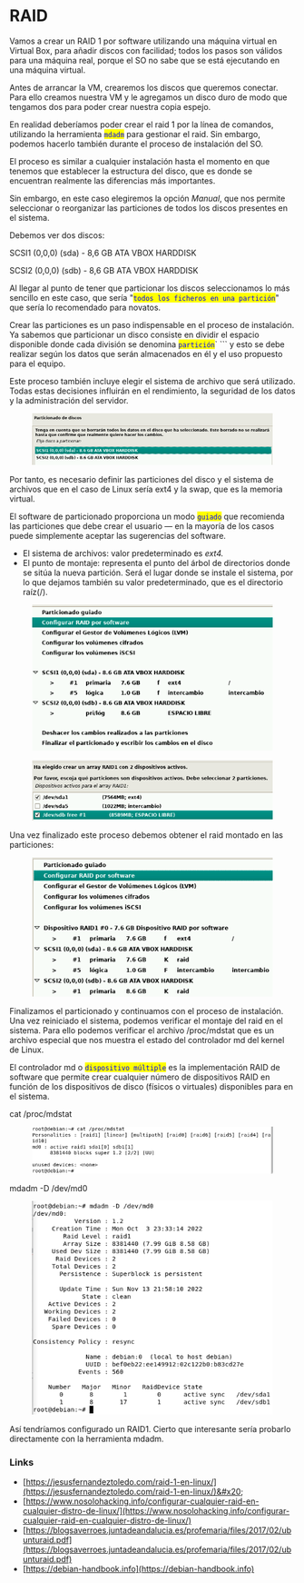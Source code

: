 # RAID

Vamos a crear un RAID 1 por software utilizando una máquina virtual en Virtual Box, para añadir discos con facilidad; todos los pasos son válidos para una máquina real, porque el SO no sabe que se está ejecutando en una máquina virtual.

Antes de arrancar la VM, crearemos los discos que queremos conectar. Para ello creamos nuestra VM y le agregamos un disco duro de modo que tengamos dos para poder crear nuestra copia espejo.

En realidad deberíamos poder crear el raid 1 por la línea de comandos, utilizando la herramienta <mark style="color:blue;">`mdadm`</mark> para gestionar el raid. Sin embargo, podemos hacerlo también durante el proceso de instalación del SO.

El proceso es similar a cualquier instalación hasta el momento en que tenemos que establecer la estructura del disco, que es donde se encuentran realmente las diferencias más importantes.

Sin embargo, en este caso elegiremos la opción _Manual_, que nos permite seleccionar o reorganizar las particiones de todos los discos presentes en el sistema.

Debemos ver dos discos:

SCSI1 (0,0,0) (sda) - 8,6 GB ATA VBOX HARDDISK

SCSI2 (0,0,0) (sdb) - 8,6 GB ATA VBOX HARDDISK

Al llegar al punto de tener que particionar los discos seleccionamos lo más sencillo en este caso, que sería "<mark style="color:blue;">`todos los ficheros en una partición`</mark>" que sería lo recomendado para novatos.

Crear las particiones  es un paso indispensable en el proceso de instalación. Ya sabemos que particionar un disco consiste en dividir el espacio disponible donde cada división se denomina <mark style="color:blue;">`partición`</mark>` ``` y esto se debe realizar según los datos que serán almacenados en él y el uso propuesto para el equipo.&#x20;

Este proceso también incluye elegir el sistema de archivo que será utilizado. Todas estas decisiones influirán en el rendimiento, la seguridad de los datos y la administración del servidor.

<figure><img src="../../.gitbook/assets/image (3) (1) (3) (1).png" alt=""><figcaption></figcaption></figure>

Por tanto, es necesario definir las particiones del disco y el sistema de archivos que en el caso de Linux sería ext4 y la swap, que es la memoria virtual.&#x20;

El software de particionado proporciona un modo <mark style="color:blue;">`guiado`</mark> que recomienda las particiones que debe crear el usuario — en la mayoría de los casos puede simplemente aceptar las sugerencias del software.

* El sistema de archivos: valor predeterminado es _ext4._
* El punto de montaje: representa el punto del árbol de directorios donde se sitúa la nueva partición. Será el lugar donde se instale el sistema, por lo que dejamos también su valor predeterminado, que es el directorio raíz(/).

<figure><img src="../../.gitbook/assets/image (10) (3).png" alt=""><figcaption></figcaption></figure>

<figure><img src="../../.gitbook/assets/image (4) (1) (2).png" alt=""><figcaption></figcaption></figure>



Una vez finalizado este proceso debemos obtener el raid montado en las particiones:

<figure><img src="../../.gitbook/assets/image (7) (1) (2) (1) (1).png" alt=""><figcaption></figcaption></figure>

Finalizamos el particionado y continuamos con el proceso de instalación. Una vez reiniciado el sistema, podemos verificar el montaje del raid en el sistema. Para ello podemos verificar el archivo /proc/mdstat que es un archivo especial que nos muestra el estado del controlador md del kernel de Linux.&#x20;

El controlador md o <mark style="color:blue;">`dispositivo múltiple`</mark> es la implementación RAID de software que permite crear cualquier número de dispositivos RAID en función de los dispositivos de disco (físicos o virtuales) disponibles para en el sistema.

cat /proc/mdstat

<figure><img src="../../.gitbook/assets/image (1) (1) (3) (1).png" alt=""><figcaption></figcaption></figure>

mdadm -D  /dev/md0

<figure><img src="../../.gitbook/assets/image (6) (3) (1).png" alt=""><figcaption></figcaption></figure>



Así tendríamos configurado un RAID1. Cierto que interesante sería probarlo directamente con la herramienta mdadm.



### Links

* [https://jesusfernandeztoledo.com/raid-1-en-linux/](https://jesusfernandeztoledo.com/raid-1-en-linux/)&#x20;
* [https://www.nosolohacking.info/configurar-cualquier-raid-en-cualquier-distro-de-linux/](https://www.nosolohacking.info/configurar-cualquier-raid-en-cualquier-distro-de-linux/)
* [https://blogsaverroes.juntadeandalucia.es/profemaria/files/2017/02/ubunturaid.pdf](https://blogsaverroes.juntadeandalucia.es/profemaria/files/2017/02/ubunturaid.pdf)
* [https://debian-handbook.info](https://debian-handbook.info)






